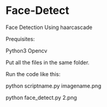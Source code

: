 # Face-Detect
Face Detection Using haarcascade

Prequisites:

Python3
Opencv

Put all the files in the same folder.



Run the code like this:

python scriptname.py imagename.png

python face_detect.py 2.png

